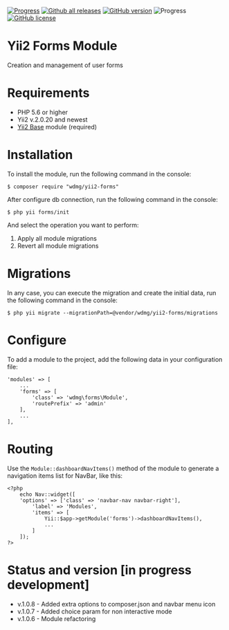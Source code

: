 [![Progress](https://img.shields.io/badge/required-Yii2_v2.0.13-blue.svg)](https://packagist.org/packages/yiisoft/yii2) [![Github all releases](https://img.shields.io/github/downloads/wdmg/yii2-forms/total.svg)](https://GitHub.com/wdmg/yii2-forms/releases/) [![GitHub version](https://badge.fury.io/gh/wdmg%2Fyii2-forms.svg)](https://github.com/wdmg/yii2-forms) ![Progress](https://img.shields.io/badge/progress-in_development-red.svg) [![GitHub license](https://img.shields.io/github/license/wdmg/yii2-forms.svg)](https://github.com/wdmg/yii2-forms/blob/master/LICENSE)

# Yii2 Forms Module
Creation and management of user forms

# Requirements 
* PHP 5.6 or higher
* Yii2 v.2.0.20 and newest
* [Yii2 Base](https://github.com/wdmg/yii2-base) module (required)

# Installation
To install the module, run the following command in the console:

`$ composer require "wdmg/yii2-forms"`

After configure db connection, run the following command in the console:

`$ php yii forms/init`

And select the operation you want to perform:
  1) Apply all module migrations
  2) Revert all module migrations

# Migrations
In any case, you can execute the migration and create the initial data, run the following command in the console:

`$ php yii migrate --migrationPath=@vendor/wdmg/yii2-forms/migrations`

# Configure

To add a module to the project, add the following data in your configuration file:

    'modules' => [
        ...
        'forms' => [
            'class' => 'wdmg\forms\Module',
            'routePrefix' => 'admin'
        ],
        ...
    ],

# Routing
Use the `Module::dashboardNavItems()` method of the module to generate a navigation items list for NavBar, like this:

    <?php
        echo Nav::widget([
        'options' => ['class' => 'navbar-nav navbar-right'],
            'label' => 'Modules',
            'items' => [
                Yii::$app->getModule('forms')->dashboardNavItems(),
                ...
            ]
        ]);
    ?>


# Status and version [in progress development]
* v.1.0.8 - Added extra options to composer.json and navbar menu icon
* v.1.0.7 - Added choice param for non interactive mode
* v.1.0.6 - Module refactoring